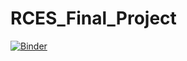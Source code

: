 # RCES_Final_Project
[![Binder](https://mybinder.org/badge_logo.svg)](https://mybinder.org/v2/gh/meredithkime/RCES_Final_Project/HEAD?labpath=final_project.ipynb)